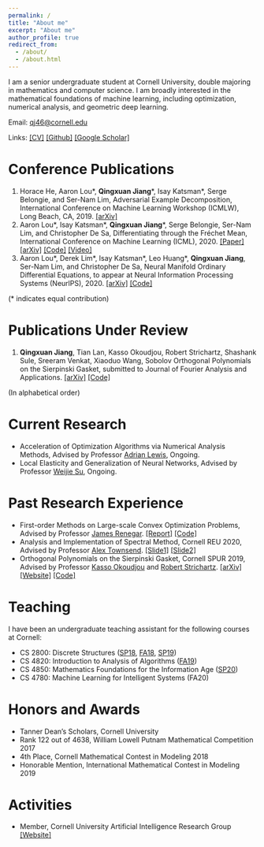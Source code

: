 ```yaml
---
permalink: /
title: "About me"
excerpt: "About me"
author_profile: true
redirect_from: 
  - /about/
  - /about.html
---
```


I am a senior undergraduate student at Cornell University, double majoring in mathematics and computer science. I am broadly interested in the mathematical foundations of machine learning, including optimization, numerical analysis, and geometric deep learning.

Email: qj46@cornell.edu

Links: [[CV]](https://mathreader.github.io/files/cv.pdf) [[Github]](https://github.com/mathreader) [[Google Scholar]](https://scholar.google.com/citations?user=D7TlJL4AAAAJ)


Conference Publications
======
1. Horace He, Aaron Lou\*, __Qingxuan Jiang__\*, Isay Katsman\*, Serge Belongie, and Ser-Nam Lim, Adversarial Example Decomposition, International Conference on Machine Learning Workshop (ICMLW), Long Beach, CA, 2019. [[arXiv]](https://arxiv.org/abs/1812.01198)
1. Aaron Lou\*, Isay Katsman\*, __Qingxuan Jiang__\*,  Serge Belongie,  Ser-Nam Lim, and Christopher De Sa, Differentiating through the Fréchet Mean, International Conference on Machine Learning (ICML), 2020. [[Paper]](https://proceedings.icml.cc/static/paper_files/icml/2020/1896-Paper.pdf) [[arXiv]](https://arxiv.org/abs/2003.00335) [[Code]](https://github.com/CUAI/Differentiable-Frechet-Mean) [[Video]](https://icml.cc/virtual/2020/poster/6073)
1. Aaron Lou\*, Derek Lim\*, Isay Katsman\*, Leo Huang\*, __Qingxuan Jiang__, Ser-Nam Lim, and Christopher De Sa, Neural Manifold Ordinary Differential Equations, to appear at Neural Information Processing Systems (NeurlPS), 2020. [[arXiv]](https://arxiv.org/abs/2006.10254) [[Code]](https://github.com/CUAI/Neural-Manifold-Ordinary-Differential-Equations)

(\* indicates equal contribution)


Publications Under Review
======
1. __Qingxuan Jiang__, Tian Lan, Kasso Okoudjou, Robert Strichartz, Shashank Sule, Sreeram Venkat, Xiaoduo Wang, Sobolov Orthogonal Polynomials on the Sierpinski Gasket, submitted to Journal of Fourier Analysis and Applications. [[arXiv]](https://arxiv.org/abs/2010.00107) [[Code]](https://github.com/s769/op_on_sg)

(In alphabetical order)


Current Research
======
- Acceleration of Optimization Algorithms via Numerical Analysis Methods, Advised by Professor [Adrian Lewis](https://people.orie.cornell.edu/aslewis/), Ongoing.
- Local Elasticity and Generalization of Neural Networks, Advised by Professor [Weijie Su](http://stat.wharton.upenn.edu/~suw/), Ongoing.


Past Research Experience
======
- First-order Methods on Large-scale Convex Optimization Problems, Advised by Professor [James Renegar](https://www.engineering.cornell.edu/faculty-directory/james-renegar). [[Report]](https://mathreader.github.io/files/report_first_order_method.pdf) [[Code]](https://github.com/mathreader/first-order-method-feasibility)
- Analysis and Implementation of Spectral Method, Cornell REU 2020, Advised by Professor [Alex Townsend](http://pi.math.cornell.edu/~ajt/). [[Slide1]](https://mathreader.github.io/files/Slides_REU_Project1_contFEAST_extension.pdf) [[Slide2]](https://mathreader.github.io/files/Slides_REU_Project2_fractional_diffusion_equations.pdf)
- Orthogonal Polynomials on the Sierpinski Gasket, Cornell SPUR 2019, Advised by Professor [Kasso Okoudjou](https://sites.tufts.edu/kasso/) and [Robert Strichartz](https://math.cornell.edu/robert-s-strichartz). [[arXiv]](https://arxiv.org/abs/2010.00107) [[Website]](https://e.math.cornell.edu/sites/op_on_sg/html/) [[Code]](https://github.com/s769/op_on_sg)


Teaching
======
I have been an undergraduate teaching assistant for the following courses at Cornell:
- CS 2800: Discrete Structures ([SP18](https://courses.cis.cornell.edu/cs2800/wiki/index.php/CS_2800_Spring_2018), [FA18](https://courses.cis.cornell.edu/cs2800/wiki/index.php/CS_2800_Fall_2018), [SP19](https://courses.cis.cornell.edu/cs2800/wiki/index.php/CS_2800_Spring_2019))
- CS 4820: Introduction to Analysis of Algorithms ([FA19](https://www.cs.cornell.edu/courses/cs4820/2019fa/))
- CS 4850: Mathematics Foundations for the Information Age ([SP20](https://www.cs.cornell.edu/courses/cs4850/2020sp/))
- CS 4780: Machine Learning for Intelligent Systems (FA20)


Honors and Awards
======
- Tanner Dean’s Scholars, Cornell University
- Rank 122 out of 4638, William Lowell Putnam Mathematical Competition 2017
- 4th Place, Cornell Mathematical Contest in Modeling 2018
- Honorable Mention, International Mathematical Contest in Modeling 2019


Activities
======
- Member, Cornell University Artificial Intelligence Research Group [[Website]](https://cuai.github.io/)
